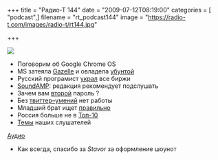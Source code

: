 +++
title = "Радио-Т 144"
date = "2009-07-12T08:19:00"
categories = [ "podcast",]
filename = "rt_podcast144"
image = "https://radio-t.com/images/radio-t/rt144.jpg"

+++

![](https://radio-t.com/images/radio-t/rt144.jpg)

- Поговорим об Google Chrome OS
- MS затеяла [Gazelle](http://www.engadget.com/2009/07/10/microsofts-gazelle-browser-detailed-its-more-of-a-researc/) и овладела [убунтой](http://linuxologist.com/linuxhumor/ubuntu-is-a-microsoft-product-now/)
- Русский програмист [украл](http://habrahabr.ru/blogs/trading/63893/) все биржи
- [SoundAMP](http://www.engadget.com/2009/07/09/soundamp-hearing-aid-app-for-iphone-unleashed-on-our-delicate-ea/): редакция рекомендует подслушать
- Зачем вам [второй](http://www.unwrongest.com/blog/why-are-we-typing-passwords-twice/) пароль ?
- Без [твиттер–умений](http://webplanet.ru/news/life/2009/07/08/teimlo.html) нет работы
- Младший брат ищет [правильно](http://internetno.net/2009/07/10/gimages-cc/)
- Россия больше не в [Топ-10](http://internet.cnews.ru/news/top/index.shtml?2009/07/10/353628)
- [Темы](http://radio-t.com/temi_dlja_vipuskov/temy-dlya-144/) наших слушателей

[Аудио](https://archive.rucast.net/radio-t/media/rt_podcast144.mp3)

* Как всегда, спасибо за _Stavor_ за оформление шоунот
<audio src="https://archive.rucast.net/radio-t/media/rt_podcast144.mp3" preload="none"></audio>